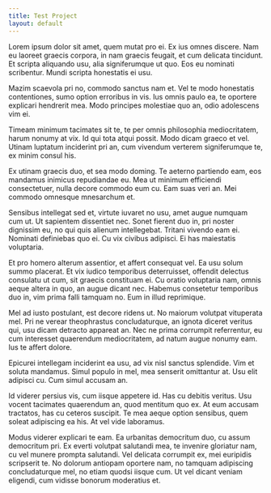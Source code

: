 ```yaml
---
title: Test Project
layout: default
---
```


Lorem ipsum dolor sit amet, quem mutat pro ei. Ex ius omnes discere. Nam eu laoreet graecis corpora, in nam graecis feugait, et cum delicata tincidunt. Et scripta aliquando usu, alia signiferumque ut quo. Eos eu nominati scribentur. Mundi scripta honestatis ei usu.

Mazim scaevola pri no, commodo sanctus nam et. Vel te modo honestatis contentiones, sumo option erroribus in vis. Ius omnis paulo ea, te oportere explicari hendrerit mea. Modo principes molestiae quo an, odio adolescens vim ei.

Timeam minimum tacimates sit te, te per omnis philosophia mediocritatem, harum nonumy at vix. Id qui tota atqui possit. Modo dicam graeco et vel. Utinam luptatum inciderint pri an, cum vivendum verterem signiferumque te, ex minim consul his.

Ex utinam graecis duo, et sea modo doming. Te aeterno partiendo eam, eos mandamus inimicus repudiandae eu. Mea ut minimum efficiendi consectetuer, nulla decore commodo eum cu. Eam suas veri an. Mei commodo omnesque mnesarchum et.

Sensibus intellegat sed et, virtute iuvaret no usu, amet augue numquam cum ut. Ut sapientem dissentiet nec. Sonet fierent duo in, pri noster dignissim eu, no qui quis alienum intellegebat. Tritani vivendo eam ei. Nominati definiebas quo ei. Cu vix civibus adipisci. Ei has maiestatis voluptaria.

Et pro homero alterum assentior, et affert consequat vel. Ea usu solum summo placerat. Et vix iudico temporibus deterruisset, offendit delectus consulatu ut cum, sit graecis constituam ei. Cu oratio voluptaria nam, omnis aeque altera in quo, an augue dicant nec. Habemus consetetur temporibus duo in, vim prima falli tamquam no. Eum in illud reprimique.

Mel ad iusto postulant, est decore ridens ut. No maiorum volutpat vituperata mel. Pri ne verear theophrastus concludaturque, an ignota diceret veritus qui, usu dicam detracto appareat an. Nec ne prima corrumpit referrentur, eu cum interesset quaerendum mediocritatem, ad natum augue nonumy eam. Ius te affert dolore.

Epicurei intellegam inciderint ea usu, ad vix nisl sanctus splendide. Vim et soluta mandamus. Simul populo in mel, mea senserit omittantur at. Usu elit adipisci cu. Cum simul accusam an.

Id viderer persius vis, cum iisque appetere id. Has cu debitis veritus. Usu vocent tacimates quaerendum an, quod mentitum quo ex. At eum accusam tractatos, has cu ceteros suscipit. Te mea aeque option sensibus, quem soleat adipiscing ea his. At vel vide laboramus.

Modus viderer explicari te eam. Ea urbanitas democritum duo, cu assum democritum pri. Ex everti volutpat salutandi mea, te invenire gloriatur nam, cu vel munere prompta salutandi. Vel delicata corrumpit ex, mei euripidis scripserit te. No dolorum antiopam oportere nam, no tamquam adipiscing concludaturque mel, no etiam quodsi iisque cum. Ut vel dicant veniam eligendi, cum vidisse bonorum moderatius et.
